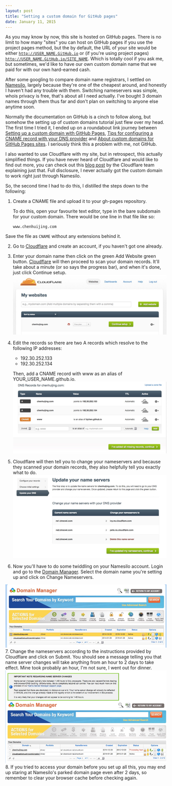 ```yaml
---
layout: post
title: "Setting a custom domain for GitHub pages"
date: January 11, 2015
---
```

As you may know by now, this site is hosted on GitHub pages. There is no limit to how many "sites" you can host on GitHub pages if you use the project pages method, but the by default, the URL of your site would be either <code class="language-bash">http://USER_NAME.GitHub.io</code> or (if you're using project pages) <code class="language-bash">http://USER_NAME.GitHub.io/SITE_NAME</code>. Which is totally cool if you ask me, but sometimes, we'd like to have our own custom domain name that we paid for with our own hard-earned cash.

After some googling to compare domain name registrars, I settled on [Namesilo](https://www.namesilo.com/), largely because they're one of the cheapest around, and honestly I haven't had any trouble with them. Switching nameservers was simple, whois privacy is free, that's about all I need actually. I've bought 3 domain names through them thus far and don't plan on switching to anyone else anytime soon.

Normally the documentation on GitHub is a cinch to follow along, but somehow the setting up of custom domains tutorial just flew over my head. The first time I tried it, I ended up on a roundabout link journey between [Setting up a custom domain with GitHub Pages](https://help.github.com/articles/setting-up-a-custom-domain-with-github-pages/), [Tips for configuring a CNAME record with your DNS provider](https://help.github.com/articles/tips-for-configuring-a-cname-record-with-your-dns-provider/) and [About custom domains for GitHub Pages sites](https://help.github.com/articles/about-custom-domains-for-github-pages-sites/). I seriously think this a problem with me, not GitHub.

I also wanted to use Cloudflare with my site, but in retrospect, this actually simplified things. If you have never heard of Cloudflare and would like to find out more, you can check out this [blog post](https://blog.cloudflare.com/what-is-cloudflare/) by the Cloudflare team explaining just that. Full disclosure, I never actually got the custom domain to work right just through Namesilo.

So, the second time I had to do this, I distilled the steps down to the following:

1. Create a CNAME file and upload it to your gh-pages repository. 

     To do this, open your favourite text editor, type in the bare subdomain for your custom domain. There would be one line in that file like so:
    <pre><code class="language-markup">www.chenhuijing.com</code></pre>

Save the file as <code class="language-bash">CNAME</code> without any extensions behind it.

2. Go to [Cloudflare](https://www.cloudflare.com/) and create an account, if you haven't got one already.
3. Enter your domain name then click on the green Add Website green button. [Cloudflare](https://www.cloudflare.com/) will then proceed to scan your domain records. It'll take about a minute (or so says the progress bar), and when it's done, just click Continue setup. <img src="/images/cloudflare-1.jpg" alt="Add website"/>
4. Edit the records so there are two A records which resolve to the following IP addresses:
    - 192.30.252.133
    - 192.30.252.134

    Then, add a CNAME record with www as an alias of YOUR_USER_NAME.github.io.
    <img src="/images/cloudflare-2.jpg" alt="Setup DNS records"/>
5. Cloudflare will then tell you to change your nameservers and because they scanned your domain records, they also helpfully tell you exactly what to do. <img src="/images/cloudflare-3.jpg" alt="Edit name servers"/>
6. Now you'll have to do some twiddling on your Namesilo account. Login and go to the [Domain Manager](https://www.namesilo.com/account_domains.php). Select the domain name you're setting up and click on Change Nameservers.
<img src="/images/name-servers.jpg" alt="Domain manager"/>
7. Change the nameservers according to the instructions provided by Cloudflare and click on Submit. You should see a message telling you that name server changes will take anything from an hour to 2 days to take effect. Mine took probably an hour, I'm not sure, I went out for dinner. <img src="/images/name-servers-2.jpg" alt="Domain manager"/>
8. If you tried to access your domain before you set up all this, you may end up staring at Namesilo's parked domain page even after 2 days, so remember to clear your browser cache before checking again.
